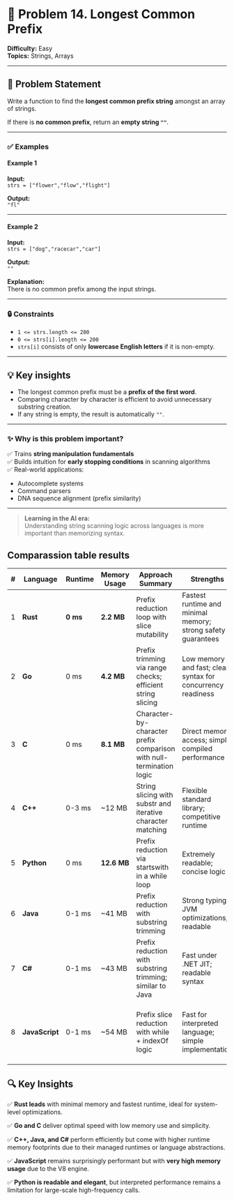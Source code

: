 # 📝 Problem 14. Longest Common Prefix

**Difficulty:** Easy  
**Topics:** Strings, Arrays

---

## 📖 Problem Statement

Write a function to find the **longest common prefix string** amongst an array of strings.

If there is **no common prefix**, return an **empty string `""`**.

---

### ✅ **Examples**

#### **Example 1**

**Input:**  
`strs = ["flower","flow","flight"]`

**Output:**  
`"fl"`

---

#### **Example 2**

**Input:**  
`strs = ["dog","racecar","car"]`

**Output:**  
`""`

**Explanation:**  
There is no common prefix among the input strings.

---

### 🔒 **Constraints**

- `1 <= strs.length <= 200`
- `0 <= strs[i].length <= 200`
- `strs[i]` consists of only **lowercase English letters** if it is non-empty.

---

## 💡 **Key insights**

- The longest common prefix must be a **prefix of the first word**.
- Comparing character by character is efficient to avoid unnecessary substring creation.
- If any string is empty, the result is automatically `""`.

---

### ✨ **Why is this problem important?**

✅ Trains **string manipulation fundamentals**  
✅ Builds intuition for **early stopping conditions** in scanning algorithms  
✅ Real-world applications:
  - Autocomplete systems
  - Command parsers
  - DNA sequence alignment (prefix similarity)

---

> **Learning in the AI era:**  
> Understanding string scanning logic across languages is more important than memorizing syntax.

## Comparassion table results
| **#** | **Language**   | **Runtime** | **Memory Usage** | **Approach Summary**                                                 | **Strengths**                                                | **Trade-offs**                                                 |
| ----- | -------------- | ----------- | ---------------- | -------------------------------------------------------------------- | ------------------------------------------------------------ | -------------------------------------------------------------- |
| 1     | **Rust**       | **0 ms**    | **2.2 MB**       | Prefix reduction loop with slice mutability                          | Fastest runtime and minimal memory; strong safety guarantees | Requires ownership and borrow checker understanding            |
| 2     | **Go**         | 0 ms        | **4.2 MB**       | Prefix trimming via range checks; efficient string slicing           | Low memory and fast; clean syntax for concurrency readiness  | Less ergonomic for advanced data structures                    |
| 3     | **C**          | 0 ms        | **8.1 MB**       | Character-by-character prefix comparison with null-termination logic | Direct memory access; simple compiled performance            | Verbose; manual memory safety responsibility                   |
| 4     | **C++**        | 0-3 ms      | \~12 MB          | String slicing with substr and iterative character matching          | Flexible standard library; competitive runtime               | More complex syntax; potential for performance variance        |
| 5     | **Python**     | 0 ms        | **12.6 MB**      | Prefix reduction via startswith in a while loop                      | Extremely readable; concise logic                            | Slower for larger inputs; interpreted overhead                 |
| 6     | **Java**       | 0-1 ms      | \~41 MB          | Prefix reduction with substring trimming                             | Strong typing; JVM optimizations; readable                   | Higher memory footprint due to JVM                             |
| 7     | **C#**         | 0-1 ms      | \~43 MB          | Prefix reduction with substring trimming; similar to Java            | Fast under .NET JIT; readable syntax                         | Higher memory usage due to .NET runtime                        |
| 8     | **JavaScript** | 0-1 ms      | \~54 MB          | Prefix slice reduction with while + indexOf logic                    | Fast for interpreted language; simple implementation         | Highest memory usage (V8 runtime); single-threaded limitations |

## 🔍 **Key Insights**

✅ **Rust leads** with minimal memory and fastest runtime, ideal for system-level optimizations.

✅ **Go and C** deliver optimal speed with low memory use and simplicity.

✅ **C++, Java, and C#** perform efficiently but come with higher runtime memory footprints due to their managed runtimes or language abstractions.

✅ **JavaScript** remains surprisingly performant but with **very high memory usage** due to the V8 engine.

✅ **Python is readable and elegant**, but interpreted performance remains a limitation for large-scale high-frequency calls.